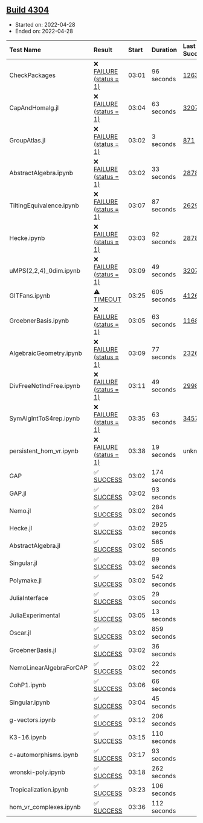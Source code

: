 ## [Build 4304](https://oscarci.mathematik.uni-kl.de/job/oscar-stable/4304/)

* Started on: 2022-04-28
* Ended on: 2022-04-28

| Test Name    | Result | Start | Duration | Last Success | First Failure |
|:-------------|:-------|:------|:---------|:-------------|:--------------|
| CheckPackages | ❌ [FAILURE (status = 1)](https://oscarci.mathematik.uni-kl.de/job/oscar-stable/4304/artifact/logs/build-4304/CheckPackages.log) | 03:01 | 96 seconds | [1263](https://oscarci.mathematik.uni-kl.de/job/oscar-stable/1263/) | [1264](https://oscarci.mathematik.uni-kl.de/job/oscar-stable/1264/) |
| CapAndHomalg.jl | ❌ [FAILURE (status = 1)](https://oscarci.mathematik.uni-kl.de/job/oscar-stable/4304/artifact/logs/build-4304/CapAndHomalg.jl.log) | 03:04 | 63 seconds | [3207](https://oscarci.mathematik.uni-kl.de/job/oscar-stable/3207/) | [3208](https://oscarci.mathematik.uni-kl.de/job/oscar-stable/3208/) |
| GroupAtlas.jl | ❌ [FAILURE (status = 1)](https://oscarci.mathematik.uni-kl.de/job/oscar-stable/4304/artifact/logs/build-4304/GroupAtlas.jl.log) | 03:02 | 3 seconds | [871](https://oscarci.mathematik.uni-kl.de/job/oscar-stable/871/) | [872](https://oscarci.mathematik.uni-kl.de/job/oscar-stable/872/) |
| AbstractAlgebra.ipynb | ❌ [FAILURE (status = 1)](https://oscarci.mathematik.uni-kl.de/job/oscar-stable/4304/artifact/logs/build-4304/AbstractAlgebra.ipynb.log) | 03:02 | 33 seconds | [2878](https://oscarci.mathematik.uni-kl.de/job/oscar-stable/2878/) | [2879](https://oscarci.mathematik.uni-kl.de/job/oscar-stable/2879/) |
| TiltingEquivalence.ipynb | ❌ [FAILURE (status = 1)](https://oscarci.mathematik.uni-kl.de/job/oscar-stable/4304/artifact/logs/build-4304/TiltingEquivalence.ipynb.log) | 03:07 | 87 seconds | [2629](https://oscarci.mathematik.uni-kl.de/job/oscar-stable/2629/) | [2630](https://oscarci.mathematik.uni-kl.de/job/oscar-stable/2630/) |
| Hecke.ipynb | ❌ [FAILURE (status = 1)](https://oscarci.mathematik.uni-kl.de/job/oscar-stable/4304/artifact/logs/build-4304/Hecke.ipynb.log) | 03:03 | 92 seconds | [2878](https://oscarci.mathematik.uni-kl.de/job/oscar-stable/2878/) | [2879](https://oscarci.mathematik.uni-kl.de/job/oscar-stable/2879/) |
| uMPS(2,2,4)_0dim.ipynb | ❌ [FAILURE (status = 1)](https://oscarci.mathematik.uni-kl.de/job/oscar-stable/4304/artifact/logs/build-4304/uMPS-2-2-4-_0dim.ipynb.log) | 03:09 | 49 seconds | [3207](https://oscarci.mathematik.uni-kl.de/job/oscar-stable/3207/) | [3208](https://oscarci.mathematik.uni-kl.de/job/oscar-stable/3208/) |
| GITFans.ipynb | ⚠ [TIMEOUT](https://oscarci.mathematik.uni-kl.de/job/oscar-stable/4304/artifact/logs/build-4304/GITFans.ipynb.log) | 03:25 | 605 seconds | [4126](https://oscarci.mathematik.uni-kl.de/job/oscar-stable/4126/) | [4127](https://oscarci.mathematik.uni-kl.de/job/oscar-stable/4127/) |
| GroebnerBasis.ipynb | ❌ [FAILURE (status = 1)](https://oscarci.mathematik.uni-kl.de/job/oscar-stable/4304/artifact/logs/build-4304/GroebnerBasis.ipynb.log) | 03:05 | 63 seconds | [1168](https://oscarci.mathematik.uni-kl.de/job/oscar-stable/1168/) | [1169](https://oscarci.mathematik.uni-kl.de/job/oscar-stable/1169/) |
| AlgebraicGeometry.ipynb | ❌ [FAILURE (status = 1)](https://oscarci.mathematik.uni-kl.de/job/oscar-stable/4304/artifact/logs/build-4304/AlgebraicGeometry.ipynb.log) | 03:09 | 77 seconds | [2326](https://oscarci.mathematik.uni-kl.de/job/oscar-stable/2326/) | [2327](https://oscarci.mathematik.uni-kl.de/job/oscar-stable/2327/) |
| DivFreeNotIndFree.ipynb | ❌ [FAILURE (status = 1)](https://oscarci.mathematik.uni-kl.de/job/oscar-stable/4304/artifact/logs/build-4304/DivFreeNotIndFree.ipynb.log) | 03:11 | 49 seconds | [2998](https://oscarci.mathematik.uni-kl.de/job/oscar-stable/2998/) | [2999](https://oscarci.mathematik.uni-kl.de/job/oscar-stable/2999/) |
| SymAlgIntToS4rep.ipynb | ❌ [FAILURE (status = 1)](https://oscarci.mathematik.uni-kl.de/job/oscar-stable/4304/artifact/logs/build-4304/SymAlgIntToS4rep.ipynb.log) | 03:35 | 63 seconds | [3457](https://oscarci.mathematik.uni-kl.de/job/oscar-stable/3457/) | [3458](https://oscarci.mathematik.uni-kl.de/job/oscar-stable/3458/) |
| persistent_hom_vr.ipynb | ❌ [FAILURE (status = 1)](https://oscarci.mathematik.uni-kl.de/job/oscar-stable/4304/artifact/logs/build-4304/persistent_hom_vr.ipynb.log) | 03:38 | 19 seconds | unknown | unknown |
| GAP | ✅ [SUCCESS](https://oscarci.mathematik.uni-kl.de/job/oscar-stable/4304/artifact/logs/build-4304/GAP.log) | 03:02 | 174 seconds |  |  |
| GAP.jl | ✅ [SUCCESS](https://oscarci.mathematik.uni-kl.de/job/oscar-stable/4304/artifact/logs/build-4304/GAP.jl.log) | 03:02 | 93 seconds |  |  |
| Nemo.jl | ✅ [SUCCESS](https://oscarci.mathematik.uni-kl.de/job/oscar-stable/4304/artifact/logs/build-4304/Nemo.jl.log) | 03:02 | 284 seconds |  |  |
| Hecke.jl | ✅ [SUCCESS](https://oscarci.mathematik.uni-kl.de/job/oscar-stable/4304/artifact/logs/build-4304/Hecke.jl.log) | 03:02 | 2925 seconds |  |  |
| AbstractAlgebra.jl | ✅ [SUCCESS](https://oscarci.mathematik.uni-kl.de/job/oscar-stable/4304/artifact/logs/build-4304/AbstractAlgebra.jl.log) | 03:02 | 565 seconds |  |  |
| Singular.jl | ✅ [SUCCESS](https://oscarci.mathematik.uni-kl.de/job/oscar-stable/4304/artifact/logs/build-4304/Singular.jl.log) | 03:02 | 89 seconds |  |  |
| Polymake.jl | ✅ [SUCCESS](https://oscarci.mathematik.uni-kl.de/job/oscar-stable/4304/artifact/logs/build-4304/Polymake.jl.log) | 03:02 | 542 seconds |  |  |
| JuliaInterface | ✅ [SUCCESS](https://oscarci.mathematik.uni-kl.de/job/oscar-stable/4304/artifact/logs/build-4304/JuliaInterface.log) | 03:05 | 29 seconds |  |  |
| JuliaExperimental | ✅ [SUCCESS](https://oscarci.mathematik.uni-kl.de/job/oscar-stable/4304/artifact/logs/build-4304/JuliaExperimental.log) | 03:05 | 13 seconds |  |  |
| Oscar.jl | ✅ [SUCCESS](https://oscarci.mathematik.uni-kl.de/job/oscar-stable/4304/artifact/logs/build-4304/Oscar.jl.log) | 03:02 | 859 seconds |  |  |
| GroebnerBasis.jl | ✅ [SUCCESS](https://oscarci.mathematik.uni-kl.de/job/oscar-stable/4304/artifact/logs/build-4304/GroebnerBasis.jl.log) | 03:02 | 36 seconds |  |  |
| NemoLinearAlgebraForCAP | ✅ [SUCCESS](https://oscarci.mathematik.uni-kl.de/job/oscar-stable/4304/artifact/logs/build-4304/NemoLinearAlgebraForCAP.log) | 03:02 | 22 seconds |  |  |
| CohP1.ipynb | ✅ [SUCCESS](https://oscarci.mathematik.uni-kl.de/job/oscar-stable/4304/artifact/logs/build-4304/CohP1.ipynb.log) | 03:06 | 66 seconds |  |  |
| Singular.ipynb | ✅ [SUCCESS](https://oscarci.mathematik.uni-kl.de/job/oscar-stable/4304/artifact/logs/build-4304/Singular.ipynb.log) | 03:04 | 45 seconds |  |  |
| g-vectors.ipynb | ✅ [SUCCESS](https://oscarci.mathematik.uni-kl.de/job/oscar-stable/4304/artifact/logs/build-4304/g-vectors.ipynb.log) | 03:12 | 206 seconds |  |  |
| K3-16.ipynb | ✅ [SUCCESS](https://oscarci.mathematik.uni-kl.de/job/oscar-stable/4304/artifact/logs/build-4304/K3-16.ipynb.log) | 03:15 | 110 seconds |  |  |
| c-automorphisms.ipynb | ✅ [SUCCESS](https://oscarci.mathematik.uni-kl.de/job/oscar-stable/4304/artifact/logs/build-4304/c-automorphisms.ipynb.log) | 03:17 | 93 seconds |  |  |
| wronski-poly.ipynb | ✅ [SUCCESS](https://oscarci.mathematik.uni-kl.de/job/oscar-stable/4304/artifact/logs/build-4304/wronski-poly.ipynb.log) | 03:18 | 262 seconds |  |  |
| Tropicalization.ipynb | ✅ [SUCCESS](https://oscarci.mathematik.uni-kl.de/job/oscar-stable/4304/artifact/logs/build-4304/Tropicalization.ipynb.log) | 03:23 | 106 seconds |  |  |
| hom_vr_complexes.ipynb | ✅ [SUCCESS](https://oscarci.mathematik.uni-kl.de/job/oscar-stable/4304/artifact/logs/build-4304/hom_vr_complexes.ipynb.log) | 03:36 | 112 seconds |  |  |
